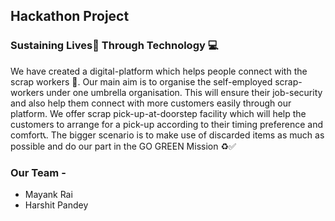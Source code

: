 ##  Hackathon Project


### Sustaining Lives🌲 Through Technology 💻

We have created a digital-platform which helps people connect with the scrap workers 🔗. Our main aim is to organise the self-employed scrap-workers under one umbrella organisation. This will ensure their job-security and also help them connect with more customers easily through our platform. We offer scrap pick-up-at-doorstep facility which will help the customers to arrange for a pick-up according to their timing preference and comfort📞. The bigger scenario is to make use of discarded items as much as possible and do our part in the GO GREEN Mission ♻✅





### Our Team -
- Mayank Rai
- Harshit Pandey




